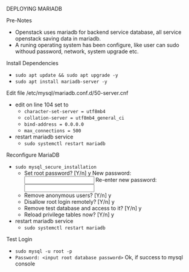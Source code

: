 DEPLOYING MARIADB

Pre-Notes
- Openstack uses mariadb for backend service database, all service openstack saving data in mariadb.
- A runing operating system has been configure, like user can sudo withoud password, network, system upgrade etc.

Install Dependencies
- `````sudo apt update && sudo apt upgrade -y`````
- `````sudo apt install mariadb-server -y`````

Edit file /etc/mysql/mariadb.conf.d/50-server.cnf
- edit on line 104 set to
  - `````character-set-server = utf8mb4`````
  - `````collation-server = utf8mb4_general_ci`````
  - `````bind-address = 0.0.0.0`````
  - `````max_connections = 500`````
- restart mariadb service
  - `````sudo systemctl restart mariadb`````

Reconfigure MariaDB
- `````sudo mysql_secure_installation`````
  - Set root password? [Y/n] y
    New password: <input root database password>
    Re-enter new password: <input root database password>
  - Remove anonymous users? [Y/n] y
  - Disallow root login remotely? [Y/n] y
  - Remove test database and access to it? [Y/n] y
  - Reload privilege tables now? [Y/n] y
- restart mariadb service
  - `````sudo systemctl restart mariadb`````

Test Login
- `````sudo mysql -u root -p````` 
- `````Password: <input root database password>````` Ok, if success to mysql console
